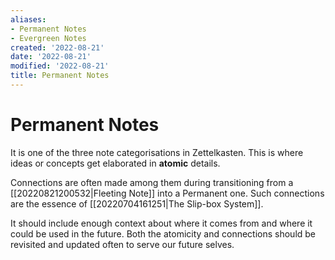 ```yaml
---
aliases:
- Permanent Notes
- Evergreen Notes
created: '2022-08-21'
date: '2022-08-21'
modified: '2022-08-21'
title: Permanent Notes
---
```


# Permanent Notes

It is one of the three note categorisations in Zettelkasten. This is where ideas or concepts get elaborated in **atomic** details.

Connections are often made among them during transitioning from a [[20220821200532|Fleeting Note]] into a Permanent one. Such connections are the essence of [[20220704161251|The Slip-box System]].

It should include enough context about where it comes from and where it could be used in the future. Both the atomicity and connections should be revisited and updated often to serve our future selves.